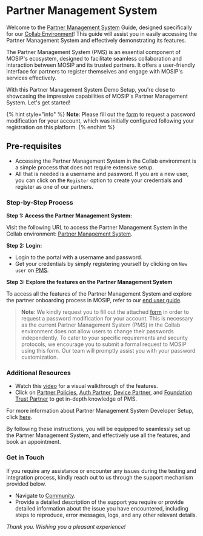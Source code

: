 # Partner Management System

Welcome to the [Partner Management System](https://docs.mosip.io/1.2.0/modules/partner-management-services) Guide, designed specifically for our [Collab Environment](https://collab.mosip.net/)! This guide will assist you in easily accessing the Partner Management System and effectively demonstrating its features.

The Partner Management System (PMS) is an essential component of MOSIP's ecosystem, designed to facilitate seamless collaboration and interaction between MOSIP and its trusted partners. It offers a user-friendly interface for partners to register themselves and engage with MOSIP's services effectively.

With this Partner Management System Demo Setup, you're close to showcasing the impressive capabilities of MOSIP's Partner Management System. Let's get started!

{% hint style="info" %}
**Note**: Please fill out the [form](https://docs.google.com/forms/d/e/1FAIpQLScMpWoX0c1yA8vAxXm1w5M3wlzXh7BC-2l2pD3O4o8coxlBtQ/viewform) to request a password modification for your account, which was initially configured following your registration on this platform.
{% endhint %}

## Pre-requisites

* Accessing the Partner Management System in the Collab environment is a simple process that does not require extensive setup.
* All that is needed is a username and password. If you are a new user, you can click on the `Register` option to create your credentials and register as one of our partners.

### Step-by-Step Process

**Step 1: Access the Partner Management System:**

Visit the following URL to access the Partner Management System in the Collab environment: [Partner Management System](https://iam.collab.mosip.net/auth/realms/mosip/protocol/openid-connect/auth?client_id=mosip-pms-client\&redirect_uri=https://api.collab.mosip.net/v1/partnermanager/login-redirect/aHR0cHM6Ly9wbXAuY29sbGFiLm1vc2lwLm5ldC8=\&state=b3feca86-1305-4bec-a861-c074af4bea6a\&response_type=code\&scope=email).

**Step 2: Login:**

* Login to the portal with a username and password.
* Get your credentials by simply registering yourself by clicking on `New user` on [PMS](https://iam.collab.mosip.net/auth/realms/mosip/protocol/openid-connect/auth?client_id=mosip-pms-client\&redirect_uri=https://api.collab.mosip.net/v1/partnermanager/login-redirect/aHR0cHM6Ly9wbXAuY29sbGFiLm1vc2lwLm5ldC8=\&state=b3feca86-1305-4bec-a861-c074af4bea6a\&response_type=code\&scope=email).

**Step 3: Explore the features on the Partner Management System**

To access all the features of the Partner Management System and explore the partner onboarding process in MOSIP, refer to our [end user guide](https://docs.mosip.io/1.2.0/modules/partner-management-services/partner-management-portal).

> **Note**: We kindly request you to fill out the attached [form](https://docs.google.com/forms/d/e/1FAIpQLScMpWoX0c1yA8vAxXm1w5M3wlzXh7BC-2l2pD3O4o8coxlBtQ/viewform) in order to request a password modification for your account. This is necessary as the current Partner Management System (PMS) in the Collab environment does not allow users to change their passwords independently. To cater to your specific requirements and security protocols, we encourage you to submit a formal request to MOSIP using this form. Our team will promptly assist you with your password customization.

### Additional Resources

* Watch this [video](https://youtu.be/VseMUIfJ2Y8) for a visual walkthrough of the features.
* Click on [Partner Policies](https://docs.mosip.io/1.2.0/modules/partner-management-services/partner-policies), [Auth Partner](https://docs.mosip.io/1.2.0/modules/partner-management-services/auth-credential-partner), [Device Partner](https://docs.mosip.io/1.2.0/modules/partner-management-services/device-provider-partner), and [Foundation Trust Partner](https://docs.mosip.io/1.2.0/modules/partner-management-services/ftm-partner) to get in-depth knowledge of PMS.

For more information about Partner Management System Developer Setup, click [here](https://docs.mosip.io/1.2.0/modules/partner-management-services/partner-management-services-developer-setup).

By following these instructions, you will be equipped to seamlessly set up the Partner Management System, and effectively use all the features, and book an appointment.

### Get in Touch

If you require any assistance or encounter any issues during the testing and integration process, kindly reach out to us through the support mechanism provided below.

* Navigate to [Community](https://community.mosip.io/).
* Provide a detailed description of the support you require or provide detailed information about the issue you have encountered, including steps to reproduce, error messages, logs, and any other relevant details.

_Thank you. Wishing you a pleasant experience!_
